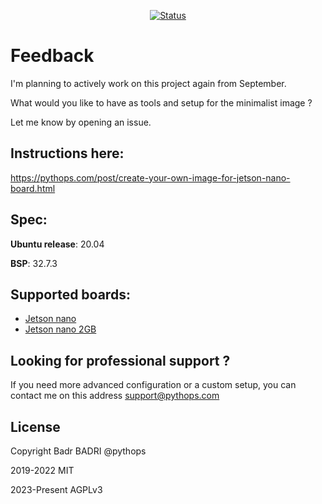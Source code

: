 <div align="center">

[![Status](https://img.shields.io/badge/status-active-success.svg)]()

</div>

# Feedback

I'm planning to actively work on this project again from September.

What would you like to have as tools and setup for the minimalist image ?

Let me know by opening an issue.

## Instructions here:

https://pythops.com/post/create-your-own-image-for-jetson-nano-board.html

## Spec:

**Ubuntu release**: 20.04

**BSP**: 32.7.3

## Supported boards:

- [Jetson nano](https://developer.nvidia.com/embedded/jetson-nano-developer-kit)
- [Jetson nano 2GB](https://developer.nvidia.com/embedded/jetson-nano-2gb-developer-kit)

## Looking for professional support ?

If you need more advanced configuration or a custom setup, you can contact me on this address support@pythops.com

## License

Copyright Badr BADRI @pythops

2019-2022 MIT

2023-Present AGPLv3
